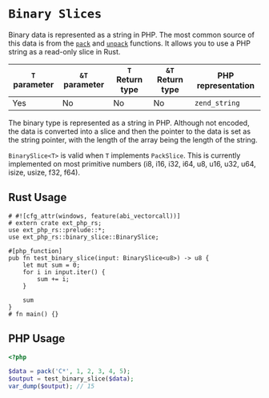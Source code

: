# `Binary Slices`

Binary data is represented as a string in PHP. The most common source of this
data is from the [`pack`] and [`unpack`] functions. It allows you to use a PHP
string as a read-only slice in Rust.

| `T` parameter | `&T` parameter | `T` Return type | `&T` Return type | PHP representation |
| ------------- | -------------- | --------------- | ---------------- | ------------------ |
| Yes           | No             | No              | No               | `zend_string`      |

The binary type is represented as a string in PHP. Although not encoded, the
data is converted into a slice and then the pointer to the data is set as the
string pointer, with the length of the array being the length of the string.

`BinarySlice<T>` is valid when `T` implements `PackSlice`. This is currently
implemented on most primitive numbers (i8, i16, i32, i64, u8, u16, u32, u64,
isize, usize, f32, f64).

[`pack`]: https://www.php.net/manual/en/function.pack.php
[`unpack`]: https://www.php.net/manual/en/function.unpack.php

## Rust Usage

```rust,no_run
# #![cfg_attr(windows, feature(abi_vectorcall))]
# extern crate ext_php_rs;
use ext_php_rs::prelude::*;
use ext_php_rs::binary_slice::BinarySlice;

#[php_function]
pub fn test_binary_slice(input: BinarySlice<u8>) -> u8 {
    let mut sum = 0;
    for i in input.iter() {
        sum += i;
    }

    sum
}
# fn main() {}
```

## PHP Usage

```php
<?php

$data = pack('C*', 1, 2, 3, 4, 5);
$output = test_binary_slice($data);
var_dump($output); // 15
```
